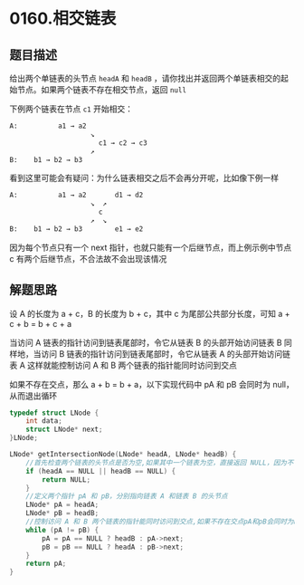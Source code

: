 # 0160.相交链表

## 题目描述

给出两个单链表的头节点 `headA` 和 `headB` ，请你找出并返回两个单链表相交的起始节点。如果两个链表不存在相交节点，返回 `null` 

下例两个链表在节点 `c1` 开始相交：
```html
A:          a1 → a2
                    ↘
                      c1 → c2 → c3
                    ↗
B:    b1 → b2 → b3
```

看到这里可能会有疑问：为什么链表相交之后不会再分开呢，比如像下例一样
```html
A:          a1 → a2       d1 → d2
                    ↘  ↗
                      c
                    ↗  ↘
B:    b1 → b2 → b3        e1 → e2
```

因为每个节点只有一个 next 指针，也就只能有一个后继节点，而上例示例中节点 c 有两个后继节点，不合法故不会出现该情况

## 解题思路

设 A 的长度为 a + c，B 的长度为 b + c，其中 c 为尾部公共部分长度，可知 a + c + b = b + c + a

当访问 A 链表的指针访问到链表尾部时，令它从链表 B 的头部开始访问链表 B
同样地，当访问 B 链表的指针访问到链表尾部时，令它从链表 A 的头部开始访问链表 A
这样就能控制访问 A 和 B 两个链表的指针能同时访问到交点

如果不存在交点，那么 a + b = b + a，以下实现代码中 pA 和 pB 会同时为 null，从而退出循环

```c
typedef struct LNode {
	int data;
	struct LNode* next;
}LNode;

LNode* getIntersectionNode(LNode* headA, LNode* headB) {
    //首先检查两个链表的头节点是否为空,如果其中一个链表为空，直接返回 NULL，因为不可能有交点
	if (headA == NULL || headB == NULL) {
		return NULL;
	}
    //定义两个指针 pA 和 pB，分别指向链表 A 和链表 B 的头节点
	LNode* pA = headA;
	LNode* pB = headB;
    //控制访问 A 和 B 两个链表的指针能同时访问到交点,如果不存在交点pA和pB会同时为null从而退出循环
	while (pA != pB) {
		pA = pA == NULL ? headB : pA->next;
		pB = pB == NULL ? headA : pB->next;
	}
	return pA;
}
```

